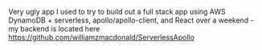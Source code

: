 Very ugly app I used to try to build out a full stack app using AWS DynamoDB + serverless, apollo/apollo-client, and React over a weekend - my backend is located here https://github.com/williamzmacdonald/ServerlessApollo

